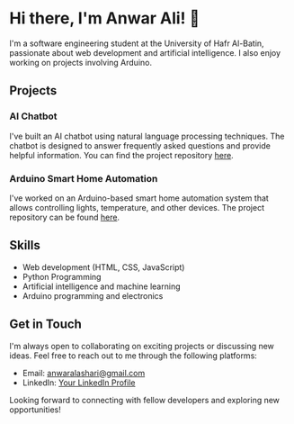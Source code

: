 # Hi there, I'm Anwar Ali! 👋

I'm a software engineering student at the University of Hafr Al-Batin, passionate about web development and artificial intelligence. I also enjoy working on projects involving Arduino. 

## Projects



### AI Chatbot

I've built an AI chatbot using natural language processing techniques. The chatbot is designed to answer frequently asked questions and provide helpful information. You can find the project repository [here](https://github.com/your-username/ai-chatbot).

### Arduino Smart Home Automation

I've worked on an Arduino-based smart home automation system that allows controlling lights, temperature, and other devices. The project repository can be found [here](https://github.com/your-username/arduino-smart-home).

## Skills

- Web development (HTML, CSS, JavaScript)
- Python Programming
- Artificial intelligence and machine learning
- Arduino programming and electronics

## Get in Touch

I'm always open to collaborating on exciting projects or discussing new ideas. Feel free to reach out to me through the following platforms:

- Email: anwaralashari@gmail.com
- LinkedIn: [Your LinkedIn Profile]([https://www.linkedin.com/in/your-username](https://www.linkedin.com/in/anwar-al-ashari-681297247/))


Looking forward to connecting with fellow developers and exploring new opportunities!


